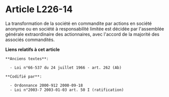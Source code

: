 # Article L226-14

La transformation de la société en commandite par actions en société anonyme ou en société à responsabilité limitée est
décidée par l'assemblée générale extraordinaire des actionnaires, avec l'accord de la majorité des associés commandités.

**Liens relatifs à cet article**

	**Anciens textes**:

	  - Loi n°66-537 du 24 juillet 1966 - art. 262 (Ab)

	**Codifié par**:

	  - Ordonnance 2000-912 2000-09-18
	  - Loi n°2003-7 2003-01-03 art. 50 I (ratification)
